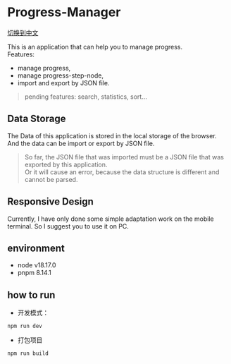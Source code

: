 # Progress-Manager

[切换到中文](./README.zh-CN.md)

This is an application that can help you to manage progress.   
Features: 
* manage progress, 
* manage progress-step-node, 
* import and export by JSON file.


> pending features: search, statistics, sort...  

## Data Storage
The Data of this application is stored in the local storage of the browser.
And the data can be import or export by JSON file.

> So far, the JSON file that was imported must be a JSON file that was exported by this application.  
> Or it will cause an error, because the data structure is different and cannot be parsed.

## Responsive Design
Currently, I have only done some simple adaptation work on the mobile terminal. So I suggest you to use it on PC.

## environment
* node v18.17.0
* pnpm 8.14.1

## how to run
* 开发模式：
```
npm run dev
```
* 打包项目
```
npm run build
```